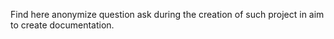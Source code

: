 Find here anonymize question ask during the creation of such project in aim to create documentation.
